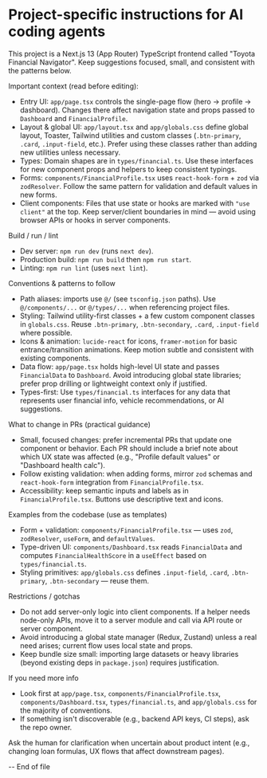 <!-- .github/copilot-instructions.md -->
# Project-specific instructions for AI coding agents

This project is a Next.js 13 (App Router) TypeScript frontend called "Toyota Financial Navigator". Keep suggestions focused, small, and consistent with the patterns below.

Important context (read before editing):
- Entry UI: `app/page.tsx` controls the single-page flow (hero → profile → dashboard). Changes there affect navigation state and props passed to `Dashboard` and `FinancialProfile`.
- Layout & global UI: `app/layout.tsx` and `app/globals.css` define global layout, Toaster, Tailwind utilities and custom classes (`.btn-primary`, `.card`, `.input-field`, etc.). Prefer using these classes rather than adding new utilities unless necessary.
- Types: Domain shapes are in `types/financial.ts`. Use these interfaces for new component props and helpers to keep consistent typings.
- Forms: `components/FinancialProfile.tsx` uses `react-hook-form` + `zod` via `zodResolver`. Follow the same pattern for validation and default values in new forms.
- Client components: Files that use state or hooks are marked with `"use client"` at the top. Keep server/client boundaries in mind — avoid using browser APIs or hooks in server components.

Build / run / lint
- Dev server: `npm run dev` (runs `next dev`).
- Production build: `npm run build` then `npm run start`.
- Linting: `npm run lint` (uses `next lint`).

Conventions & patterns to follow
- Path aliases: imports use `@/` (see `tsconfig.json` paths). Use `@/components/...` or `@/types/...` when referencing project files.
- Styling: Tailwind utility-first classes + a few custom component classes in `globals.css`. Reuse `.btn-primary`, `.btn-secondary`, `.card`, `.input-field` where possible.
- Icons & animation: `lucide-react` for icons, `framer-motion` for basic entrance/transition animations. Keep motion subtle and consistent with existing components.
- Data flow: `app/page.tsx` holds high-level UI state and passes `FinancialData` to `Dashboard`. Avoid introducing global state libraries; prefer prop drilling or lightweight context only if justified.
- Types-first: Use `types/financial.ts` interfaces for any data that represents user financial info, vehicle recommendations, or AI suggestions.

What to change in PRs (practical guidance)
- Small, focused changes: prefer incremental PRs that update one component or behavior. Each PR should include a brief note about which UX state was affected (e.g., "Profile default values" or "Dashboard health calc").
- Follow existing validation: when adding forms, mirror `zod` schemas and `react-hook-form` integration from `FinancialProfile.tsx`.
- Accessibility: keep semantic inputs and labels as in `FinancialProfile.tsx`. Buttons use descriptive text and icons.

Examples from the codebase (use as templates)
- Form + validation: `components/FinancialProfile.tsx` — uses `zod`, `zodResolver`, `useForm`, and `defaultValues`.
- Type-driven UI: `components/Dashboard.tsx` reads `FinancialData` and computes `FinancialHealthScore` in a `useEffect` based on `types/financial.ts`.
- Styling primitives: `app/globals.css` defines `.input-field`, `.card`, `.btn-primary`, `.btn-secondary` — reuse them.

Restrictions / gotchas
- Do not add server-only logic into client components. If a helper needs node-only APIs, move it to a server module and call via API route or server component.
- Avoid introducing a global state manager (Redux, Zustand) unless a real need arises; current flow uses local state and props.
- Keep bundle size small: importing large datasets or heavy libraries (beyond existing deps in `package.json`) requires justification.

If you need more info
- Look first at `app/page.tsx`, `components/FinancialProfile.tsx`, `components/Dashboard.tsx`, `types/financial.ts`, and `app/globals.css` for the majority of conventions.
- If something isn't discoverable (e.g., backend API keys, CI steps), ask the repo owner.

Ask the human for clarification when uncertain about product intent (e.g., changing loan formulas, UX flows that affect downstream pages).

-- End of file
